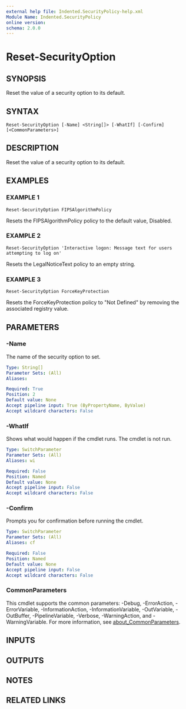 ```yaml
---
external help file: Indented.SecurityPolicy-help.xml
Module Name: Indented.SecurityPolicy
online version:
schema: 2.0.0
---
```


# Reset-SecurityOption

## SYNOPSIS
Reset the value of a security option to its default.

## SYNTAX

```
Reset-SecurityOption [-Name] <String[]> [-WhatIf] [-Confirm] [<CommonParameters>]
```

## DESCRIPTION
Reset the value of a security option to its default.

## EXAMPLES

### EXAMPLE 1
```
Reset-SecurityOption FIPSAlgorithmPolicy
```

Resets the FIPSAlgorithmPolicy policy to the default value, Disabled.

### EXAMPLE 2
```
Reset-SecurityOption 'Interactive logon: Message text for users attempting to log on'
```

Resets the LegalNoticeText policy to an empty string.

### EXAMPLE 3
```
Reset-SecurityOption ForceKeyProtection
```

Resets the ForceKeyProtection policy to "Not Defined" by removing the associated registry value.

## PARAMETERS

### -Name
The name of the security option to set.

```yaml
Type: String[]
Parameter Sets: (All)
Aliases:

Required: True
Position: 2
Default value: None
Accept pipeline input: True (ByPropertyName, ByValue)
Accept wildcard characters: False
```

### -WhatIf
Shows what would happen if the cmdlet runs.
The cmdlet is not run.

```yaml
Type: SwitchParameter
Parameter Sets: (All)
Aliases: wi

Required: False
Position: Named
Default value: None
Accept pipeline input: False
Accept wildcard characters: False
```

### -Confirm
Prompts you for confirmation before running the cmdlet.

```yaml
Type: SwitchParameter
Parameter Sets: (All)
Aliases: cf

Required: False
Position: Named
Default value: None
Accept pipeline input: False
Accept wildcard characters: False
```

### CommonParameters
This cmdlet supports the common parameters: -Debug, -ErrorAction, -ErrorVariable, -InformationAction, -InformationVariable, -OutVariable, -OutBuffer, -PipelineVariable, -Verbose, -WarningAction, and -WarningVariable. For more information, see [about_CommonParameters](http://go.microsoft.com/fwlink/?LinkID=113216).

## INPUTS

## OUTPUTS

## NOTES

## RELATED LINKS
